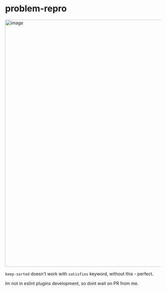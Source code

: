 ﻿# problem-repro

<img width="802" alt="image" src="https://github.com/user-attachments/assets/8a9b24e4-b88a-474b-a965-b5fdeaf38d9b">

`keep-sorted` doesn't work with `satisfies` keyword, without this - perfect.


Im not in eslint plugins development, so dont wait on PR from me.
